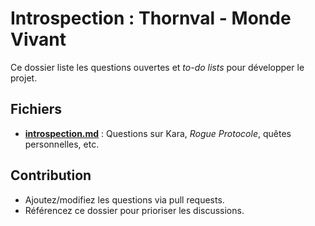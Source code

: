# Introspection : Thornval - Monde Vivant

Ce dossier liste les questions ouvertes et *to-do lists* pour développer le projet.

## Fichiers

- **[introspection.md](/introspection/introspection.md)** : Questions sur Kara, *Rogue Protocole*, quêtes personnelles, etc.

## Contribution

- Ajoutez/modifiez les questions via pull requests.
- Référencez ce dossier pour prioriser les discussions.